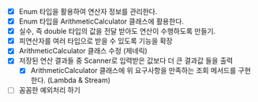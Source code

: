 - [x] Enum 타입을 활용하여 연산자 정보를 관리한다.
- [x] Enum 타입을 ArithmeticCalculator 클래스에 활용한다.
- [x] 실수, 즉 double 타입의 값을 전달 받아도 연산이 수행하도록 만들기.
- [x] 피연산자를 여러 타입으로 받을 수 있도록 기능을 확장
- [x] ArithmeticCalculator 클래스 수정 (제네릭)
- [x] 저장된 연산 결과들 중 Scanner로 입력받은 값보다 더 큰 결과값 들을 출력
  - [x] ArithmeticCalculator 클래스에 위 요구사항을 만족하는 조회 메서드를 구현한다. (Lambda & Stream)
- [ ] 꼼꼼한 예외처리 하기
